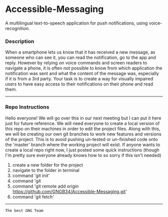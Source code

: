 # Accessible-Messaging
A multilingual text-to-speech application for push notifications, using voice-recognition.

### Description
When a smartphone lets us know that it has received a new message, as someone who can see it, you can
read the notification, go to the app and reply. However by relying on voice commands and screen readers to navigate
a phone, it is often not possible to know from which application the notification was sent and what the content of the
message was, especially if it is from a 3rd party. Your task is to create a way for visually impaired users to have easy
access to their notifications on their phone and read them.

---

### Repo Instructions
Hello everyone! We will go over this in our next meeting but I can put it here just for future
reference. We will need everyone to create a local version of this repo on their machines in
order to edit the project files. Along with this, we will be creating our own git branches to work
new features and versions of the project. This is to avoid pushing un-tested or un-finished code onto
the 'master' branch where the working project will exist. If anyone wants to create a local repo right now,
I just posted some quick instructions (though I'm pretty sure everyone already knows how to so sorry if this isn't needed)

1. create a new folder for the project
2. navigate to the folder in terminal
3. command 'git init'
4. command 'git 
5. command 'git remote add origin https://github.com/GNGB34/Accessible-Messaging.git'
6. command 'git fetch'

---

	The best GNG Team

